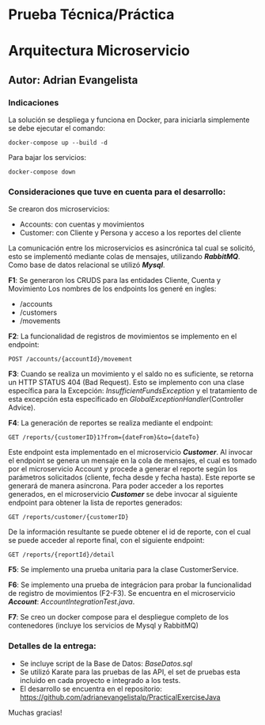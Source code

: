 # Prueba Técnica/Práctica

# Arquitectura Microservicio

## Autor: **Adrian Evangelista**

### Indicaciones 
La solución se despliega y funciona en Docker, para iniciarla simplemente se debe ejecutar el comando:

    docker-compose up --build -d

Para bajar los servicios:

    docker-compose down

### Consideraciones que tuve en cuenta para el desarrollo:
Se crearon dos microservicios:

 - Accounts: con cuentas y movimientos 
 - Customer: con Cliente y Persona y acceso a los reportes del cliente

La comunicación entre los microservicios es asincrónica tal cual se solicitó, esto se implementó mediante colas de mensajes, utilizando ***RabbitMQ***. Como base de datos relacional se utilizó ***Mysql***.

**F1**: Se generaron los CRUDS para las entidades Cliente, Cuenta y Movimiento
Los nombres de los endpoints los generé en ingles:

 - /accounts
 - /customers
 - /movements

**F2**: La funcionalidad de registros de movimientos se implemento en el endpoint:

    POST /accounts/{accountId}/movement

**F3**: Cuando se realiza un movimiento y el saldo no es suficiente, se retorna un HTTP STATUS 404 (Bad Request). Esto se implemento con una clase específica para la Excepción: *InsufficientFundsException*
y el tratamiento de esta excepción esta especificado en *GlobalExceptionHandler*(Controller Advice).

**F4**: La generación de reportes se realiza mediante el endpoint:

    GET /reports/{customerID}1?from={dateFrom}&to={dateTo}

Este endpoint esta implementado en el microservicio ***Customer***. Al invocar el endpoint se genera un mensaje en la cola de mensajes, el cual es tomado por el microservicio Account y procede a generar el reporte según los parámetros solicitados (cliente, fecha desde y fecha hasta). 
Este reporte se generará de manera asíncrona. Para poder acceder a los reportes generados, en el microservicio ***Customer*** se debe invocar al siguiente endpoint para obtener la lista de reportes generados:

    GET /reports/customer/{customerID}

De la información resultante se puede obtener el id de reporte, con el cual se puede acceder al reporte final, con el siguiente endpoint:

    GET /reports/{reportId}/detail

**F5**: Se implemento una prueba unitaria para la clase CustomerService.


**F6**: Se implemento una prueba de integrácion para probar la funcionalidad de registro de movimientos (F2-F3). Se encuentra en el microservicio ***Account***: *AccountIntegrationTest.java*.


**F7**: Se creo un docker compose para el despliegue completo de los contenedores (incluye los servicios de Mysql y RabbitMQ)

### Detalles de la entrega:

 - Se incluye script de la Base de Datos: *BaseDatos.sql*
 - Se utilizó Karate para las pruebas de las API, el set de pruebas esta incluido en cada proyecto e integrado a los tests.
 - El desarrollo se encuentra en el repositorio: https://github.com/adrianevangelistalp/PracticalExerciseJava

Muchas gracias! 
